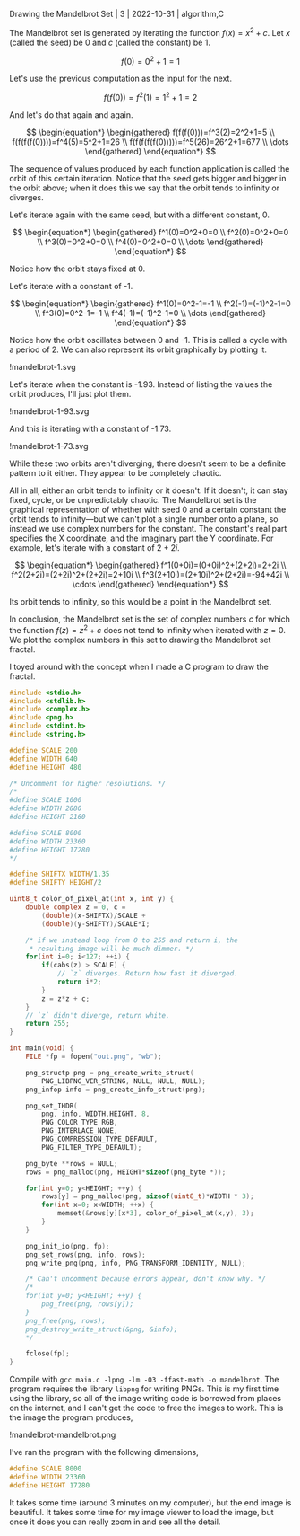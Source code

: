 Drawing the Mandelbrot Set | 3 | 2022-10-31 | algorithm,C

The Mandelbrot set is generated by iterating the function $f(x)=x^2+c$. Let $x$ (called the seed) be 0 and $c$ (called the constant) be 1.

$$ f(0)=0^2+1=1 $$

Let's use the previous computation as the input for the next.

$$ f(f(0))=f^2(1)=1^2+1=2 $$

And let's do that again and again.

$$
\begin{equation*}
  \begin{gathered}
    f(f(f(0)))=f^3(2)=2^2+1=5 \\
    f(f(f(f(0))))=f^4(5)=5^2+1=26 \\
    f(f(f(f(f(0)))))=f^5(26)=26^2+1=677 \\
    \dots
  \end{gathered}
\end{equation*}
$$

The sequence of values produced by each function application is called the orbit of this certain iteration. Notice that the seed gets bigger and bigger in the orbit above; when it does this we say that the orbit tends to infinity or diverges.

Let's iterate again with the same seed, but with a different constant, 0.

$$
\begin{equation*}
  \begin{gathered}
    f^1(0)=0^2+0=0 \\
    f^2(0)=0^2+0=0 \\
    f^3(0)=0^2+0=0 \\
    f^4(0)=0^2+0=0 \\
    \dots
  \end{gathered}
\end{equation*}
$$

Notice how the orbit stays fixed at 0.

Let's iterate with a constant of -1.

$$
\begin{equation*}
  \begin{gathered}
    f^1(0)=0^2-1=-1 \\
    f^2(-1)=(-1)^2-1=0 \\
    f^3(0)=0^2-1=-1 \\
    f^4(-1)=(-1)^2-1=0 \\
    \dots
  \end{gathered}
\end{equation*}
$$

Notice how the orbit oscillates between 0 and -1. This is called a cycle with a period of 2. We can also represent its orbit graphically by plotting it.

!mandelbrot-1.svg

Let's iterate when the constant is -1.93. Instead of listing the values the orbit produces, I'll just plot them.

!mandelbrot-1-93.svg

And this is iterating with a constant of -1.73.

!mandelbrot-1-73.svg

While these two orbits aren't diverging, there doesn't seem to be a definite pattern to it either. They appear to be completely chaotic.

All in all, either an orbit tends to infinity or it doesn't. If it doesn't, it can stay fixed, cycle, or be unpredictably chaotic. The Mandelbrot set is the graphical representation of whether with seed 0 and a certain constant the orbit tends to infinity—but we can't plot a single number onto a plane, so instead we use complex numbers for the constant. The constant's real part specifies the X coordinate, and the imaginary part the Y coordinate. For example, let's iterate with a constant of $2+2i$.

$$
\begin{equation*}
  \begin{gathered}
    f^1(0+0i)=(0+0i)^2+(2+2i)=2+2i \\
    f^2(2+2i)=(2+2i)^2+(2+2i)=2+10i \\
    f^3(2+10i)=(2+10i)^2+(2+2i)=-94+42i \\
    \cdots
  \end{gathered}
\end{equation*}
$$

Its orbit tends to infinity, so this would be a point in the Mandelbrot set.

In conclusion, the Mandelbrot set is the set of complex numbers $c$ for which the function $f(z)=z^2+c$ does not tend to infinity when iterated with $z=0$. We plot the complex numbers in this set to drawing the Mandelbrot set fractal.

I toyed around with the concept when I made a C program to draw the fractal.

```c
#include <stdio.h>
#include <stdlib.h>
#include <complex.h>
#include <png.h>
#include <stdint.h>
#include <string.h>

#define SCALE 200
#define WIDTH 640
#define HEIGHT 480

/* Uncomment for higher resolutions. */
/*
#define SCALE 1000
#define WIDTH 2880
#define HEIGHT 2160

#define SCALE 8000
#define WIDTH 23360
#define HEIGHT 17280
*/

#define SHIFTX WIDTH/1.35
#define SHIFTY HEIGHT/2

uint8_t color_of_pixel_at(int x, int y) {
    double complex z = 0, c =
        (double)(x-SHIFTX)/SCALE +
        (double)(y-SHIFTY)/SCALE*I;

    /* if we instead loop from 0 to 255 and return i, the
     * resulting image will be much dimmer. */
    for(int i=0; i<127; ++i) {
        if(cabs(z) > SCALE) {
            // `z` diverges. Return how fast it diverged.
            return i*2;
        }
        z = z*z + c;
    }
    // `z` didn't diverge, return white.
    return 255;
}

int main(void) {
    FILE *fp = fopen("out.png", "wb");

    png_structp png = png_create_write_struct(
        PNG_LIBPNG_VER_STRING, NULL, NULL, NULL);
    png_infop info = png_create_info_struct(png);

    png_set_IHDR(
        png, info, WIDTH,HEIGHT, 8,
        PNG_COLOR_TYPE_RGB,
        PNG_INTERLACE_NONE,
        PNG_COMPRESSION_TYPE_DEFAULT,
        PNG_FILTER_TYPE_DEFAULT);

    png_byte **rows = NULL;
    rows = png_malloc(png, HEIGHT*sizeof(png_byte *));

    for(int y=0; y<HEIGHT; ++y) {
        rows[y] = png_malloc(png, sizeof(uint8_t)*WIDTH * 3);
        for(int x=0; x<WIDTH; ++x) {
            memset(&rows[y][x*3], color_of_pixel_at(x,y), 3);
        }
    }

    png_init_io(png, fp);
    png_set_rows(png, info, rows);
    png_write_png(png, info, PNG_TRANSFORM_IDENTITY, NULL);

    /* Can't uncomment because errors appear, don't know why. */
    /*
    for(int y=0; y<HEIGHT; ++y) {
        png_free(png, rows[y]);
    }
    png_free(png, rows);
    png_destroy_write_struct(&png, &info);
    */

    fclose(fp);
}
```

Compile with `gcc main.c -lpng -lm -O3 -ffast-math -o mandelbrot`. The program requires the library `libpng` for writing PNGs. This is my first time using the library, so all of the image writing code is borrowed from places on the internet, and I can't get the code to free the images to work. This is the image the program produces,

!mandelbrot-mandelbrot.png

I've ran the program with the following dimensions,

```c
#define SCALE 8000
#define WIDTH 23360
#define HEIGHT 17280
```

It takes some time (around 3 minutes on my computer), but the end image is beautiful. It takes some time for my image viewer to load the image, but once it does you can really zoom in and see all the detail.
